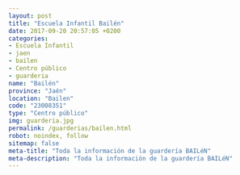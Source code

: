 ```yaml
---
layout: post
title: "Escuela Infantil Bailén"
date: 2017-09-20 20:57:05 +0200
categories:
- Escuela Infantil
- jaen
- bailen
- Centro público
- guarderia
name: "Bailén"
province: "Jaén"
location: "Bailen"
code: "23008351"
type: "Centro público"
img: guarderia.jpg
permalink: /guarderias/bailen.html
robot: noindex, follow
sitemap: false
meta-title: "Toda la información de la guardería BAILéN"
meta-description: "Toda la información de la guardería BAILéN"
---
```

